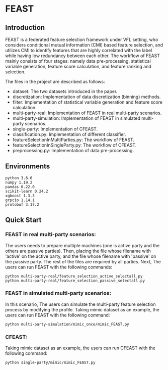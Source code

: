 # FEAST

## Introduction
FEAST is a federated feature selection framework under VFL setting, who considers conditional mutual information (CMI) based feature selection, and utilizes CMI to identify features that are highly correlated with the label while having low redundancy between each other. The workflow of FEAST mainly consists of four stages: namely data pre-processing, statistical variable generation, feature score calculation, and feature ranking and selection.

The files in the project are described as follows:
- dataset: The two datasets introduced in the paper.
- discretization: Implementation of data discretization (binning) methods.
- filter: Implementation of statistical variable generation and feature score calculation.
- multi-party-real: Implementation of FEAST in real multi-party scenarios.
- multi-party-simulation: Implementation of FEAST in simulated multi-party scenarios.
- single-party: Implementation of CFEAST.
- classification.py: Implementation of different classifier.
- featureSelectionInMultiParties.py: The workflow of FEAST.
- featureSelectionInSingleParty.py: The workflow of CFEAST.
- preprocessing.py: Implementation of data pre-processing.

## Environments
```
python 3.6.6
numpy 1.19.2
pandas 0.22.0
scikit-learn 0.24.2
xgboost 1.3.3
grpcio 1.14.1
protobuf 3.17.2
```

## Quick Start
### FEAST in real multi-party scenarios: 
The users needs to prepare multiple machines (one is active party and the others are passive parties). Then, placing the file whose filename with 'active' on the active party, and the file whose filename with 'passive' on the passive party. The rest of the files are required by all parties. Next, The users can run FEAST with the following commands:
```
python multi-party-real/feature_selection_active_selectall.py
python multi-party-real/feature_selection_passive_selectall.py
```

### FEAST in simulated multi-party scenarios: 
In this scenario, The users can simulate the multi-party feature selection process by modifying the profile.
Taking mimic dataset as an example, the users can run FEAST with the following command:
```
python multi-party-simulation/mimic_once/mimic_FEAST.py
```

### CFEAST:
Taking mimic dataset as an example, the users can run CFEAST with the following command:
```
python single-party/mimic/mimic_FEAST.py
```
